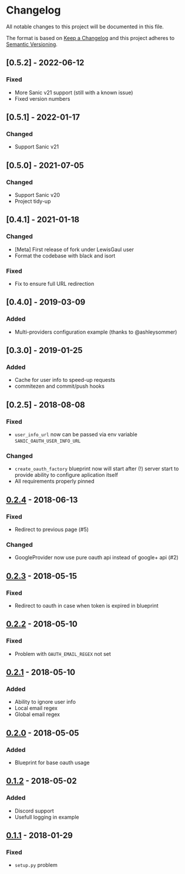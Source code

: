 # Changelog
All notable changes to this project will be documented in this file.

The format is based on [Keep a Changelog](http://keepachangelog.com/en/1.0.0/)
and this project adheres to [Semantic Versioning](http://semver.org/spec/v2.0.0.html).


## [0.5.2] - 2022-06-12

### Fixed

- More Sanic v21 support (still with a known issue)
- Fixed version numbers


## [0.5.1] - 2022-01-17

### Changed

- Support Sanic v21


## [0.5.0] - 2021-07-05

### Changed

- Support Sanic v20
- Project tidy-up


## [0.4.1] - 2021-01-18

### Changed

- [Meta] First release of fork under LewisGaul user
- Format the codebase with black and isort

### Fixed

- Fix to ensure full URL redirection


## [0.4.0] - 2019-03-09

### Added

- Multi-providers configuration example (thanks to @ashleysommer)

## [0.3.0] - 2019-01-25

### Added

- Cache for user info to speed-up requests
- commitezen and commit/push hooks

## [0.2.5] - 2018-08-08

### Fixed

- `user_info_url` now can be passed via env variable `SANIC_OAUTH_USER_INFO_URL`

### Changed

- `create_oauth_factory` blueprint now will start after (!) server start to provide ability to configure aplication itself
- All requirements properly pinned

## [0.2.4] - 2018-06-13

### Fixed

- Redirect to previous page (#5)

### Changed

- GoogleProvider now use pure oauth api instead of google+ api (#2)

## [0.2.3] - 2018-05-15

### Fixed

- Redirect to oauth in case when token is expired in blueprint

## [0.2.2] - 2018-05-10

### Fixed

- Problem with `OAUTH_EMAIL_REGEX` not set

## [0.2.1] - 2018-05-10

### Added

- Ability to ignore user info
- Local email regex
- Global email regex

## [0.2.0] - 2018-05-05

### Added

- Blueprint for base oauth usage

## [0.1.2] - 2018-05-02

### Added

- Discord support
- Usefull logging in example

## [0.1.1] - 2018-01-29

### Fixed

- `setup.py` problem

[Unrelesed]: https://gitlab.com/SirEdvin/sanic-oauth/compare/v0.2.4...master
[0.2.4]: https://gitlab.com/SirEdvin/sanic-oauth/compare/v0.2.3...v0.2.4
[0.2.3]: https://gitlab.com/SirEdvin/sanic-oauth/compare/v0.2.2...v0.2.3
[0.2.2]: https://gitlab.com/SirEdvin/sanic-oauth/compare/v0.2.1...v0.2.2
[0.2.1]: https://gitlab.com/SirEdvin/sanic-oauth/compare/v0.2.0...v0.2.1
[0.2.0]: https://gitlab.com/SirEdvin/sanic-oauth/compare/v0.1.2...v0.2.0
[0.1.2]: https://gitlab.com/SirEdvin/sanic-oauth/compare/v0.1.1...v0.1.2
[0.1.1]: https://gitlab.com/SirEdvin/sanic-oauth/compare/v0.1.0...v0.1.1
